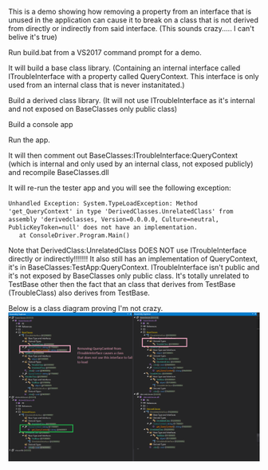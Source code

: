 This is a demo showing how removing a property from an interface that is unused in the application can cause it to break on a class that is not derived from directly or indirectly from said interface. (This sounds crazy..... I can't belive it's true)

Run build.bat from a VS2017 command prompt for a demo.

It will build a base class library. (Containing an internal interface called ITroubleInterface with a property called QueryContext. This interface is only used from an internal class that is never instanitated.)

Build a derived class library. (It will not use ITroubleInterface as it's internal and not exposed on BaseClasses only public class)

Build a console app

Run the app.

It will then comment out BaseClasses:ITroubleInterface:QueryContext (which is internal and only used by an internal class, not exposed publicly) and recompile BaseClasses.dll

It will re-run the tester app and you will see the following exception:
```
Unhandled Exception: System.TypeLoadException: Method 'get_QueryContext' in type 'DerivedClasses.UnrelatedClass' from assembly 'derivedclasses, Version=0.0.0.0, Culture=neutral, PublicKeyToken=null' does not have an implementation.
   at ConsoleDriver.Program.Main()
```

Note that DerivedClass:UnrelatedClass DOES NOT use ITroubleInterface directly or indirectly!!!!!!! It also still has an implementation of QueryContext, it's in BaseClasses:TestApp:QueryContext. ITroubleInterface isn't public and it's not exposed by BaseClasses only public class. It's totally unrelated to TestBase other then the fact that an class that derives from TestBase (TroubleClass) also derives from TestBase.

Below is a class diagram proving I'm not crazy.
![Image of nonCraziness](https://github.com/jabbera/InterfaceBug/blob/master/image.png)
